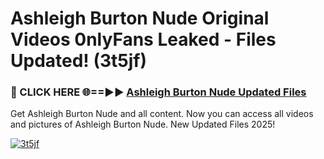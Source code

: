 # Ashleigh Burton Nude Original Videos 0nlyFans Leaked - Files Updated! (3t5jf)

<h3>🔴 CLICK HERE 🌐==►► <a href="https://tinyurl.com/52m3yx9h" rel="nofollow">Ashleigh Burton Nude Updated Files</a></h3>

Get Ashleigh Burton Nude and all content. Now you can access all videos and pictures of Ashleigh Burton Nude. New Updated Files 2025!

[![3t5jf](https://i.imgur.com/TnHtlc8.gif)](https://tinyurl.com/52m3yx9h)
